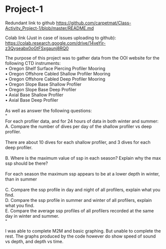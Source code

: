 # Project-1

Redundant link to github
https://github.com/carpetmat/Class-Activity_Project-1/blob/master/README.md

Colab link (Just in case of issues uploading to github):
https://colab.research.google.com/drive/14veYir-z3Qyseabx0oGtFSxgaunj8RQ0


The purpose of this project was to gather data from the OOI website for the following CTD instruments:<br>
• Oregon Shelf Surface Piercing Profiler Mooring<br>
• Oregon Offshore Cabled Shallow Profiler Mooring<br>
• Oregon Offshore Cabled Deep Profiler Mooring<br>
• Oregon Slope Base Shallow Profiler<br>
• Oregon Slope Base Deep Profiler<br>
• Axial Base Shallow Profiler<br>
• Axial Base Deep Profiler <br>
<br>
As well as answer the following questions:<br>
"<br>
For each profiler data, and for 24 hours of data in both winter and summer:<br>
A. Compare the number of dives per day of the shallow profiler vs deep profiler.<br>
<br>
There are about 10 dives for each shallow profiler, and 3 dives for each deep profiler.<br>
<br>
B. Where is the maximum value of ssp in each season? Explain why the max ssp should be there?<br>
<br>
For each season the maximum ssp appears to be at a lower depth in winter, than in summer<br>
<br>
C. Compare the ssp profile in day and night of all profilers, explain what you find.<br>
D. Compare the ssp profile in summer and winter of all profilers, explain what you find.<br>
E. Compare the average ssp profiles of all profilers recorded at the same day in winter and summer.<br>
"<br>

I was able to complete M2M and basic graphing. But unable to complete the rest.
The graphs produced by the code however do show speed of sound vs depth, and depth vs time.

